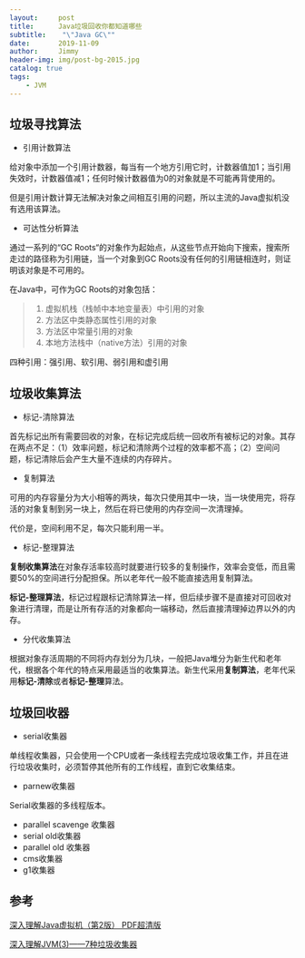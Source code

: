 ```yaml
---
layout:     post
title:      Java垃圾回收你都知道哪些
subtitle:    "\"Java GC\""
date:       2019-11-09
author:     Jimmy
header-img: img/post-bg-2015.jpg
catalog: true
tags:
    - JVM
---
```


## 垃圾寻找算法
- 引用计数算法

给对象中添加一个引用计数器，每当有一个地方引用它时，计数器值加1；当引用失效时，计数器值减1；任何时候计数器值为0的对象就是不可能再背使用的。

但是引用计数计算无法解决对象之间相互引用的问题，所以主流的Java虚拟机没有选用该算法。

- 可达性分析算法

通过一系列的“GC Roots“的对象作为起始点，从这些节点开始向下搜索，搜索所走过的路径称为引用链，当一个对象到GC Roots没有任何的引用链相连时，则证明该对象是不可用的。

在Java中，可作为GC Roots的对象包括：
> 1. 虚拟机栈（栈帧中本地变量表）中引用的对象
> 1. 方法区中类静态属性引用的对象
> 1. 方法区中常量引用的对象
> 1. 本地方法栈中（native方法）引用的对象

四种引用：强引用、软引用、弱引用和虚引用

## 垃圾收集算法
- 标记-清除算法

首先标记出所有需要回收的对象，在标记完成后统一回收所有被标记的对象。其存在两点不足：（1）效率问题，标记和清除两个过程的效率都不高；（2）空间问题，标记清除后会产生大量不连续的内存碎片。

- 复制算法

可用的内存容量分为大小相等的两块，每次只使用其中一块，当一块使用完，将存活的对象复制到另一块上，然后在将已使用的内存空间一次清理掉。

代价是，空间利用不足，每次只能利用一半。

- 标记-整理算法

**复制收集算法**在对象存活率较高时就要进行较多的复制操作，效率会变低，而且需要50%的空间进行分配担保。所以老年代一般不能直接选用复制算法。

**标记-整理算法**，标记过程跟标记清除算法一样，但后续步骤不是直接对可回收对象进行清理，而是让所有存活的对象都向一端移动，然后直接清理掉边界以外的内存。

- 分代收集算法

根据对象存活周期的不同将内存划分为几块，一般把Java堆分为新生代和老年代，根据各个年代的特点采用最适当的收集算法。新生代采用**复制算法**，老年代采用**标记-清除**或者**标记-整理**算法。

## 垃圾回收器
- serial收集器

单线程收集器，只会使用一个CPU或者一条线程去完成垃圾收集工作，并且在进行垃圾收集时，必须暂停其他所有的工作线程，直到它收集结束。

- parnew收集器

Serial收集器的多线程版本。

- parallel scavenge 收集器
- serial old收集器
- parallel old 收集器
- cms收集器
- g1收集器


## 参考

[深入理解Java虚拟机（第2版） PDF超清版](https://www.jianshu.com/p/e60407c0af09?utm_campaign=maleskine&utm_content=note&utm_medium=seo_notes&utm_source=recommendation)

[深入理解JVM(3)——7种垃圾收集器](https://crowhawk.github.io/2017/08/15/jvm_3/#%E7%9B%B8%E5%85%B3%E6%A6%82%E5%BF%B5)
